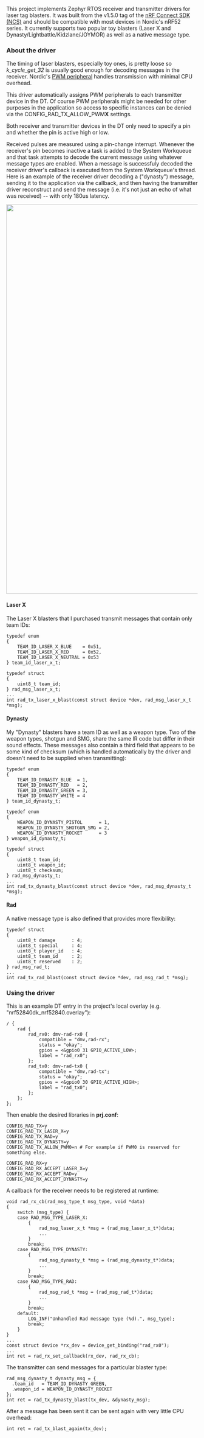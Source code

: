 This project implements Zephyr RTOS receiver and transmitter drivers for laser tag blasters. It was built from the v1.5.0 tag of the [nRF Connect SDK (NCS)](https://github.com/nrfconnect/sdk-nrf) and should be compatible with most devices in Nordic's nRF52 series. It currently supports two popular toy blasters (Laser X and Dynasty/Lightbattle/Kidzlane/JOYMOR) as well as a native message type.

### About the driver
The timing of laser blasters, especially toy ones, is pretty loose so *k_cycle_get_32* is usually good enough for decoding messages in the receiver. Nordic's [PWM peripheral](https://infocenter.nordicsemi.com/index.jsp?topic=%2Fps_nrf52840%2Fpwm.html&cp=4_0_0_5_16) handles transmission with minimal CPU overhead.

This driver automatically assigns PWM peripherals to each transmitter device in the DT. Of course PWM peripherals might be needed for other purposes in the application so access to specific instances can be denied via the CONFIG_RAD_TX_ALLOW_PWM**X** settings.

Both receiver and transmitter devices in the DT only need to specify a pin and whether the pin is active high or low.

Received pulses are measured using a pin-change interrupt. Whenever the receiver's pin becomes inactive a task is added to the System Workqueue and that task attempts to decode the current message using whatever message types are enabled. When a message is successfuly decoded the receiver driver's callback is executed from the System Workqueue's thread. Here is an example of the receiver driver decoding a ("dynasty") message, sending it to the application via the callback, and then having the transmitter driver reconstruct and send the message (i.e. it's not just an echo of what was received) -- with only 180us latency.

<p align="center"><img src="https://user-images.githubusercontent.com/6494431/120431571-88bd8b00-c32d-11eb-9712-9b41cf1d6e57.png" width="1024"></p>

#### Laser X
The Laser X blasters that I purchased transmit messages that contain only team IDs:
```
typedef enum
{
	TEAM_ID_LASER_X_BLUE    = 0x51,
	TEAM_ID_LASER_X_RED     = 0x52,
	TEAM_ID_LASER_X_NEUTRAL = 0x53
} team_id_laser_x_t;

typedef struct
{
	uint8_t team_id;
} rad_msg_laser_x_t;
...
int rad_tx_laser_x_blast(const struct device *dev, rad_msg_laser_x_t *msg);
```
#### Dynasty
My "Dynasty" blasters have a team ID as well as a weapon type. Two of the weapon types, shotgun and SMG, share the same IR code but differ in their sound effects. These messages also contain a third field that appears to be some kind of checksum (which is handled automatically by the driver and doesn't need to be supplied when transmitting):
```
typedef enum
{
	TEAM_ID_DYNASTY_BLUE  = 1,
	TEAM_ID_DYNASTY_RED   = 2,
	TEAM_ID_DYNASTY_GREEN = 3,
    TEAM_ID_DYNASTY_WHITE = 4
} team_id_dynasty_t;

typedef enum
{
	WEAPON_ID_DYNASTY_PISTOL      = 1,
	WEAPON_ID_DYNASTY_SHOTGUN_SMG = 2,
	WEAPON_ID_DYNASTY_ROCKET      = 3
} weapon_id_dynasty_t;

typedef struct
{
	uint8_t team_id;
	uint8_t weapon_id;
	uint8_t checksum;
} rad_msg_dynasty_t;
...
int rad_tx_dynasty_blast(const struct device *dev, rad_msg_dynasty_t *msg);
```
#### Rad
A native message type is also defined that provides more flexibility:
```
typedef struct
{
	uint8_t damage		: 4;
	uint8_t special 	: 4;
	uint8_t player_id	: 4;
	uint8_t team_id		: 2;
	uint8_t reserved	: 2;
} rad_msg_rad_t;
...
int rad_tx_rad_blast(const struct device *dev, rad_msg_rad_t *msg);
```

### Using the driver
This is an example DT entry in the project's local overlay (e.g. "nrf52840dk_nrf52840.overlay"):
```
/ {
	rad {
		rad_rx0: dmv-rad-rx0 {
			compatible = "dmv,rad-rx";
			status = "okay";
			gpios = <&gpio0 31 GPIO_ACTIVE_LOW>;
			label = "rad_rx0";
		};
		rad_tx0: dmv-rad-tx0 {
			compatible = "dmv,rad-tx";
			status = "okay";
			gpios = <&gpio0 30 GPIO_ACTIVE_HIGH>;
			label = "rad_tx0";
		};
	};
};
```
Then enable the desired libraries in **prj.conf**:
```
CONFIG_RAD_TX=y
CONFIG_RAD_TX_LASER_X=y
CONFIG_RAD_TX_RAD=y
CONFIG_RAD_TX_DYNASTY=y
CONFIG_RAD_TX_ALLOW_PWM0=n # For example if PWM0 is reserved for something else.

CONFIG_RAD_RX=y
CONFIG_RAD_RX_ACCEPT_LASER_X=y
CONFIG_RAD_RX_ACCEPT_RAD=y
CONFIG_RAD_RX_ACCEPT_DYNASTY=y
```
A callback for the receiver needs to be registered at runtime:
```
void rad_rx_cb(rad_msg_type_t msg_type, void *data)
{
    switch (msg_type) {
    case RAD_MSG_TYPE_LASER_X:
        {
            rad_msg_laser_x_t *msg = (rad_msg_laser_x_t*)data;
            ...
        }
        break;
    case RAD_MSG_TYPE_DYNASTY:
        {
            rad_msg_dynasty_t *msg = (rad_msg_dynasty_t*)data;
            ...
        }
        break;
    case RAD_MSG_TYPE_RAD:
        {
            rad_msg_rad_t *msg = (rad_msg_rad_t*)data;
            ...
        }
        break;
    default:
        LOG_INF("Unhandled Rad message type (%d).", msg_type);
        break;
    }
}
...
const struct device *rx_dev = device_get_binding("rad_rx0");
...
int ret = rad_rx_set_callback(rx_dev, rad_rx_cb);
```
The transmitter can send messages for a particular blaster type:
```
rad_msg_dynasty_t dynasty_msg = {
  .team_id   = TEAM_ID_DYNASTY_GREEN,
  .weapon_id = WEAPON_ID_DYNASTY_ROCKET
};
int ret = rad_tx_dynasty_blast(tx_dev, &dynasty_msg);
```
After a message has been sent it can be sent again with very little CPU overhead:
```
int ret = rad_tx_blast_again(tx_dev);
```

